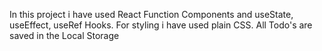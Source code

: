 In this project i have used React Function Components and useState, useEffect, useRef Hooks. For styling i have used plain CSS. All Todo's are saved in the Local Storage
